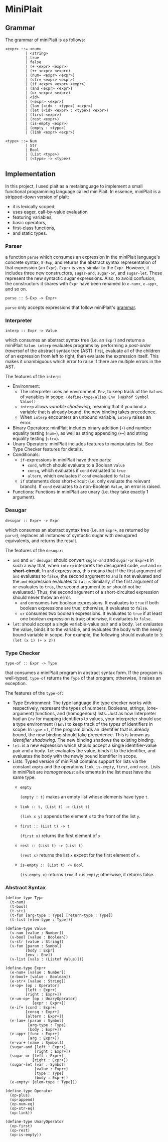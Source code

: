 # MiniPlait

## Grammar

The grammar of miniPlait is as follows:

```
<expr> ::= <num>
         | <string>
         | true
         | false
         | (+ <expr> <expr>)
         | (++ <expr> <expr>)
         | (num= <expr> <expr>)
         | (str= <expr> <expr>)
         | (if <expr> <expr> <expr>)
         | (and <expr> <expr>)
         | (or <expr> <expr>)
         | <id>
         | (<expr> <expr>)
         | (lam (<id> : <type>) <expr>)
         | (let (<id> <expr> : <type>) <expr>)
         | (first <expr>)
         | (rest <expr>)
         | (is-empty <expr>)
         | (empty : <type>)
         | (link <expr> <expr>)

<type> ::= Num
         | Str
         | Bool
         | (List <type>)
         | (<type> -> <type>)
```

## Implementation
In this project, I used plait as a metalanguage to implement a small functional programming language called miniPlait.
In essence, miniPlait is a stripped-down version of plait: 
* it is lexically scoped,
* uses eager, call-by-value evaluation
* featuring variables, 
* basic operators, 
* first-class functions, 
* and static types.
### Parser
a function `parse` which consumes an expression in the miniPlait
language's concrete syntax, `S-Exp`, and returns the abstract syntax
representation of that expression (an `Expr`). `Expr+` is very similar to the `Expr`. However,
it includes three new constructors, `sugar-and`, `sugar-or`, and `sugar-let`. These represent
the new syntactic sugar expressions. Also, to avoid confusion, the constructors it shares
with `Expr` have been renamed to `e-num+`, `e-app+`, and so on.

```
parse :: S-Exp -> Expr+
```

`parse` only accepts expressions that follow miniPlait's [grammar](#grammar).

### Interpreter
`interp :: Expr -> Value`

which consumes an abstract syntax tree (i.e. an `Expr`) and returns a miniPlait `Value`. `interp` evaluates programs by performing a  _post-order traversal_ of the abstract syntax tree (AST): first, evaluate all of the children of an expression from left to right, then evaluate the expression itself. This makes it unambiguous which error to raise if there are multiple errors in the AST.

The features of the `interp`:
- Environment:
    - The interpreter uses an environment, `Env`, to keep track of the `Value`s of variables in scope: `(define-type-alias Env (Hashof Symbol Value))`
    -  `interp` allows _variable shadowing_, meaning that if you bind a variable that is already bound, the new binding takes precedence.
    -  When `interp` encounters an unbound variable, `interp` raises an error.
- Binary Operators: miniPlait includes binary addition (`+`) and number equality testing (`num=`), as
well as string appending (`++`) and string equality testing (`str=`).
- Unary Operators: miniPlait includes features to manipulates list. See Type Checker features for details.
- Conditionals:
    - `if`-expressions in miniPlait have three parts:
      - `cond`, which should evaluate to a Boolean `Value`
      - `consq`, which evaluates if `cond` evaluated to `true`
      - `altern`, which evaluates if `cond` evaluated to `false`
  - `if` statements does short-circuit (i.e. only evaluate the relevant branch). If `cond` evaluates to a non-Boolean `Value`, an error is raised. 
- Functions: Functions in miniPlait are unary (i.e. they take exactly 1 argument).
### Desugar
```
desugar :: Expr+ -> Expr
```

which consumes an abstract syntax tree (i.e. an `Expr+`, as returned
by `parse`), replaces all instances of syntactic sugar with
desugared equivalents, and returns the result.

The features of the `desugar`:
- `and` and `or`: `desugar` should convert `sugar-and` and `sugar-or` `Expr+`s in such a way that, when `interp` interprets the desugared code, `and` and `or` **short-circuit**. In `and` expressions, this means that if the first argument of `and` evaluates to `false`, the second argument to `and` is not evaluated and the `and` expression evaluates to `false`. Similarly, if the first argument of `or` evaluates to `true`, the second argument to `or` should not be evaluated.) Thus, the second argument of a short-circuited expression should never throw an error.
  - `and` consumes two boolean expressions. It evaluates to `true` if both boolean
  expressions are true; otherwise, it evaluates to `false`.
  - `or` consumes two boolean expressions. It evaluates to `true` if at least one
  boolean expression is true; otherwise, it evaluates to `false`.
- `let`: should accept a single variable-value pair and a body. `let` evaluates the value, binds it to the variable, and evaluates the body with the newly bound variable in scope. For example, the following should evaluate to `3`: ``` (let (x 1) (+ x 2)) ```

### Type Checker

```
type-of :: Expr -> Type
```

that consumes a miniPlait program in abstract syntax form. If the program is well-typed, `type-of` returns the `Type` of that program; otherwise, it raises an exception.

The features of the `type-of`: 
- Type Environment: The type language the type checker works with respectively, represent the types of numbers, Booleans, strings, (one-argument) functions, and (homogenous) lists. Just as how Interpreter had an `Env` for mapping identifiers to values, your interpreter should use a type environment (`TEnv`) to keep track of the _types_ of identifiers in scope. In `type-of`, if the program binds an identifier that is already bound, the new binding should take precedence. This is known as _identifier shadowing_. The new binding shadows the existing binding.
- `let`: is a new expression which should accept a single identifier-value pair and a body. `let` evaluates the value, binds it to the identifier, and evaluates the body with the newly bound identifier in scope.
- Lists: Typed version of miniPlait contains support for lists via the constant `empty` and the operations `link`, `is-empty`, `first`, and `rest`. Lists in miniPlait are _homogeneous_: all elements in the list must have the same type.
  - `empty`

    `(empty : t)` makes an empty list whose elements have type `t`.

  - `link :: t, (List t) -> (List t)`

    `(link x y)` appends the element `x` to the front of the list `y`.

  - `first :: (List t) -> t`

    `(first x)` returns the first element of `x`.

  - `rest :: (List t) -> (List t)`

    `(rest x)` returns the list `x` except for the first element of `x`.

  - `is-empty :: (List t) -> Bool`

    `(is-empty x)` returns `true` if `x` is `empty`; otherwise, it returns false.

### Abstract Syntax

```racket
(define-type Type
  (t-num)
  (t-bool)
  (t-str)
  (t-fun [arg-type : Type] [return-type : Type])
  (t-list [elem-type : Type]))

(define-type Value
  (v-num [value : Number])
  (v-bool [value : Boolean])
  (v-str [value : String])
  (v-fun [param : Symbol]
         [body : Expr]
         [env : Env])
  (v-list [vals : (Listof Value)]))

(define-type Expr+
  (e-num+ [value : Number])
  (e-bool+ [value : Boolean])
  (e-str+ [value : String])
  (e-op+ [op : Operator]
         [left : Expr+]
         [right : Expr+])
  (e-un-op+ [op : UnaryOperator]
            [expr : Expr+])
  (e-if+ [cond : Expr+]
         [consq : Expr+]
         [altern : Expr+])
  (e-lam+ [param : Symbol]
          [arg-type : Type]
          [body : Expr+])
  (e-app+ [func : Expr+]
          [arg : Expr+])
  (e-var+ [name : Symbol])
  (sugar-and [left : Expr+]
             [right : Expr+])
  (sugar-or [left : Expr+]
            [right : Expr+])
  (sugar-let [var : Symbol]
             [value : Expr+]
             [type : Type]
             [body : Expr+])
  (e-empty+ [elem-type : Type]))

(define-type Operator
  (op-plus)
  (op-append)
  (op-num-eq)
  (op-str-eq)
  (op-link))

(define-type UnaryOperator
  (op-first)
  (op-rest)
  (op-is-empty))
```

